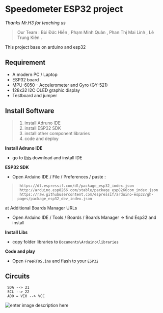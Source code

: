 # Speedometer ESP32 project
 *Thanks Mr.H3 for teaching us*

    

> Our Team : 
     Bùi Đức Hiền ,
    Phạm Minh Quân ,
    Phan Thị Mai Linh , 
    Lê Trung Kiên .
> 
This project base on arduino and esp32 
## Requirement

 - A modern PC / Laptop
 - ESP32 board
 -  MPU-6050 - Accelerometer and Gyro (GY-521)
 - 128x32 I2C OLED graphic display
 - Testboard and jumper
## Install Software

> 1. install Adruno IDE 
> 2. install ESP32 SDK
> 3. install other component libraries
> 4. code and deploy

**Install Adruno IDE**
    

 - go to [this](https://www.microsoft.com/en-hk/p/arduino-ide/9nblggh4rsd8?ocid=badge&rtc=1&activetab=pivot:overviewtab) download and install IDE
 
**ESP32 SDK**
    
 - Open Arduino IDE / File / Preferences / 
        paste : 
   

>      https://dl.espressif.com/dl/package_esp32_index.json
>      http://arduino.esp8266.com/stable/package_esp8266com_index.json
>      https://raw.githubusercontent.com/espressif/arduino-esp32/gh-pages/package_esp32_dev_index.json

    

at Additional Boards Manager URLs
 -  Open Arduino IDE / Tools / Boards /  Boards Manager -> find Esp32 and install
 
**Install Libs**
 - copy folder libraries to `Documents\Arduino\libraries`
 
**Code and play**
 - Open `FreeRTOS.ino` and flash to your `ESP32`
 ## Circuits 

     SDA --> 21  
     SCL --> 22  
     AD0 = VI0 --> VCC

 
 ![enter image description here](https://www.mediafire.com/view/hn11peuml7u9ujd)


 

    


